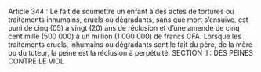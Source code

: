 Article 344 : Le fait de soumettre un enfant à des actes de tortures ou traitements inhumains, cruels ou dégradants, sans que mort s’ensuive, est puni de cinq (05) à vingt (20) ans de réclusion et d’une amende de cinq cent mille (500 000) à un million (1 000 000) de francs CFA.
Lorsque les traitements cruels, inhumains ou dégradants sont le fait du père, de la mère ou du tuteur, la peine est la réclusion à perpétuité.
SECTION II : DES PEINES CONTRE LE VIOL